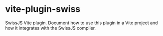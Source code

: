 <!--
Copyright (c) 2024 Themba Mzumara
This file is part of SwissJS Framework. All rights reserved.
Licensed under the MIT License. See LICENSE in the project root for license information.
-->

# vite-plugin-swiss

SwissJS Vite plugin. Document how to use this plugin in a Vite project and how it integrates with the SwissJS compiler. 